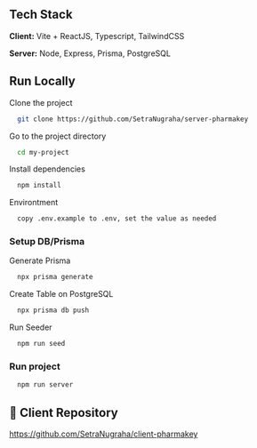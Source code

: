 
## Tech Stack

**Client:** Vite + ReactJS, Typescript, TailwindCSS

**Server:** Node, Express, Prisma, PostgreSQL


## Run Locally

Clone the project

```bash
  git clone https://github.com/SetraNugraha/server-pharmakey
```

Go to the project directory

```bash
  cd my-project
```

Install dependencies

```bash
  npm install
```

Environtment

```bash
  copy .env.example to .env, set the value as needed
```

### Setup DB/Prisma

Generate Prisma

```bash
  npx prisma generate
```

Create Table on PostgreSQL

```bash
  npx prisma db push
```

Run Seeder

```bash
  npm run seed
```


### Run project

```bash
  npm run server
```
## 🔗 Client Repository

https://github.com/SetraNugraha/client-pharmakey